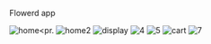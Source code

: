 Flowerd app 

![home](https://github.com/mohammed0172000/Project-5/assets/82112256/c428d52b-4ea7-49f3-95e6-743ca2a6edc3)<pr.
![home2](https://github.com/mohammed0172000/Project-5/assets/82112256/aa68371f-7687-46af-935f-1406bfcd192b)<pr>
![display](https://github.com/mohammed0172000/Project-5/assets/82112256/a21ba4f5-406c-4e33-90a9-4661f777d712)<pr>
![4](https://github.com/mohammed0172000/Project-5/assets/82112256/8774d75a-4660-472b-98ed-fba0ca7779f2)<pr>
![5](https://github.com/mohammed0172000/Project-5/assets/82112256/6a1bfd89-66b5-4f7c-b87b-eb48bfb1d718)<pr>
![cart](https://github.com/mohammed0172000/Project-5/assets/82112256/c48e9937-e91b-4e2a-a517-8dc4fc0b0d64)<pr>
![7](https://github.com/mohammed0172000/Project-5/assets/82112256/91d1ece9-6b7d-4809-b673-b2e403856fb7)<pr>
